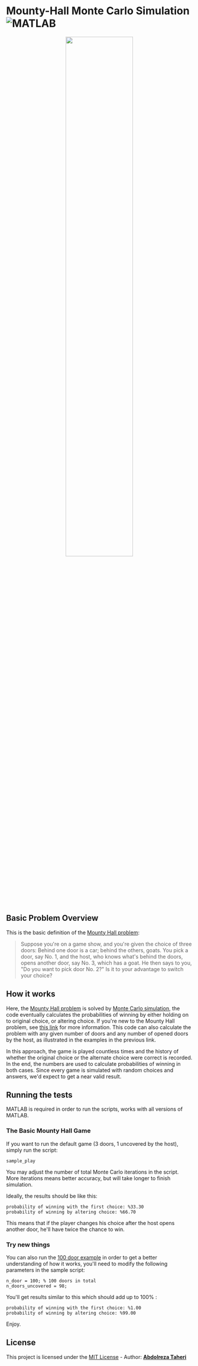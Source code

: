# Mounty-Hall Monte Carlo Simulation ![MATLAB](https://img.shields.io/badge/MATLAB-all%20versions-orange.svg)

<p align="center"><img width=60% src="https://upload.wikimedia.org/wikipedia/commons/thumb/2/27/Monty-MiddleCarSwitch.svg/266px-Monty-MiddleCarSwitch.svg.png"></p>

## Basic Problem Overview

This is the basic definition of the [Mounty Hall problem](https://en.wikipedia.org/wiki/Monty_Hall_problem):

> Suppose you're on a game show, and you're given the choice of three doors: Behind one door is a car; behind the others, goats. You pick a door, say No. 1, and the host, who knows what's behind the doors, opens another door, say No. 3, which has a goat. He then says to you, "Do you want to pick door No. 2?" Is it to your advantage to switch your choice?

## How it works

Here, the [Mounty Hall problem](https://en.wikipedia.org/wiki/Monty_Hall_problem) is solved by [Monte Carlo simulation](https://en.wikipedia.org/wiki/Monte_Carlo_method), the code eventually calculates the probabilities of winning by either holding on to original choice, or altering choice. If you're new to the Mounty Hall problem, see [this link](https://betterexplained.com/articles/understanding-the-monty-hall-problem/) for more information. This code can also calculate the problem with any given number of doors and any number of opened doors by the host, as illustrated in the examples in the previous link.

In this approach, the game is played countless times and the history of whether the original choice or the alternate choice were correct is recorded. In the end, the numbers are used to calculate probabilities of winning in both cases. Since every game is simulated with random choices and answers, we'd expect to get a near valid result.

## Running the tests

MATLAB is required in order to run the scripts, works with all versions of MATLAB.

### The Basic Mounty Hall Game

If you want to run the default game (3 doors, 1 uncovered by the host), simply run the script:

```
sample_play
```

You may adjust the number of total Monte Carlo iterations in the script. More iterations means better accuracy, but will take longer to finish simulation. 

Ideally, the results should be like this:

```
probability of winning with the first choice: %33.30
probability of winning by altering choice: %66.70
```

This means that if the player changes his choice after the host opens another door, he'll have twice the chance to win.

### Try new things

You can also run the [100 door example](https://betterexplained.com/articles/understanding-the-monty-hall-problem/) in order to get a better understanding of how it works, you'll need to modify the following parameters in the sample script:

```
n_door = 100; % 100 doors in total
n_doors_uncovered = 98; 
```

You'll get results similar to this which should add up to 100% :

```
probability of winning with the first choice: %1.00
probability of winning by altering choice: %99.00
```

Enjoy.


## License

This project is licensed under the [MIT License](LICENSE.md) - Author: [**Abdolreza Taheri**](https://www.researchgate.net/profile/Abdolreza_Taheri)
